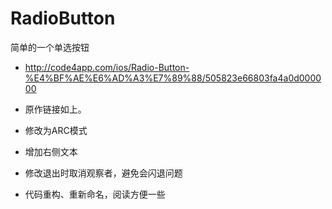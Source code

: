 RadioButton
===========

简单的一个单选按钮
* http://code4app.com/ios/Radio-Button-%E4%BF%AE%E6%AD%A3%E7%89%88/505823e66803fa4a0d000000
* 原作链接如上。

* 修改为ARC模式
* 增加右侧文本
* 修改退出时取消观察者，避免会闪退问题
* 代码重构、重新命名，阅读方便一些
